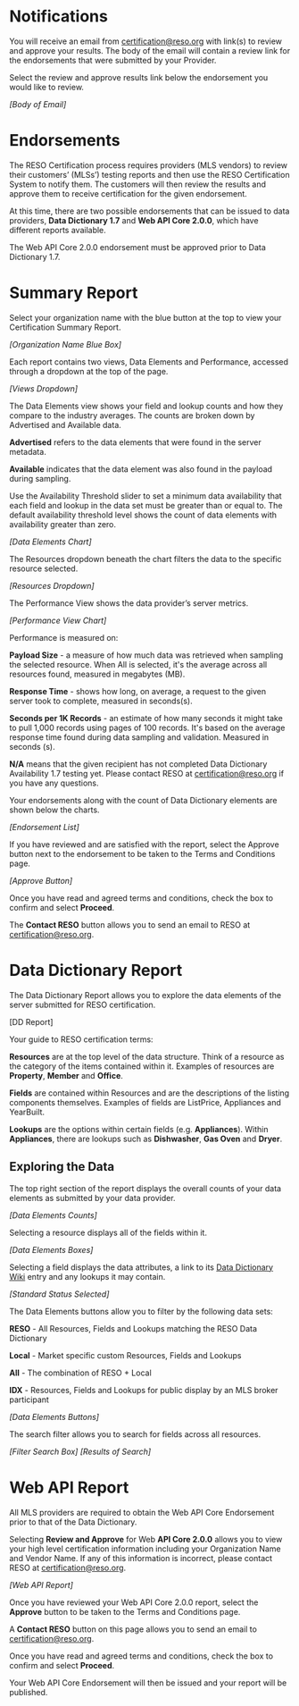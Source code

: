 # Notifications
You will receive an email from certification@reso.org with link(s) to review and approve your results. The body of the email will contain a review link for the endorsements that were submitted by your Provider.

Select the review and approve results link below the endorsement you would like to review.

_[Body of Email]_

# Endorsements
The RESO Certification process requires providers (MLS vendors) to review their customers’ (MLSs’) testing reports and then use the RESO Certification System to notify them. The customers will then review the results and approve them to receive certification for the given endorsement.

At this time, there are two possible endorsements that can be issued to data providers, **Data Dictionary 1.7** and **Web API Core 2.0.0**, which have different reports available.

The Web API Core 2.0.0 endorsement must be approved prior to Data Dictionary 1.7.

# Summary Report
Select your organization name with the blue button at the top to view your Certification Summary Report.

_[Organization Name Blue Box]_

Each report contains two views, Data Elements and Performance, accessed through a dropdown at the top of the page.

_[Views Dropdown]_

The Data Elements view shows your field and lookup counts and how they compare to the industry averages. The counts are broken down by Advertised and Available data.

**Advertised** refers to the data elements that were found in the server metadata.

**Available** indicates that the data element was also found in the payload during sampling.

Use the Availability Threshold slider to set a minimum data availability that each field and lookup in the data set must be greater than or equal to. The default availability threshold level shows the count of data elements with availability greater than zero.

_[Data Elements Chart]_

The Resources dropdown beneath the chart filters the data to the specific resource selected.

_[Resources Dropdown]_

The Performance View shows the data provider’s server metrics.

_[Performance View Chart]_

Performance is measured on:

**Payload Size** - a measure of how much data was retrieved when sampling the selected resource. When All is selected, it's the average across all resources found, measured in megabytes (MB).

**Response Time** - shows how long, on average, a request to the given server took to complete, measured in seconds(s).

**Seconds per 1K Records** - an estimate of how many seconds it might take to pull 1,000 records using pages of 100 records. It's based on the average response time found during data sampling and validation. Measured in seconds (s).

**N/A** means that the given recipient has not completed Data Dictionary Availability 1.7 testing yet. Please contact RESO at certification@reso.org if you have any questions.

Your endorsements along with the count of Data Dictionary elements are shown below the charts.

_[Endorsement List]_

If you have reviewed and are satisfied with the report, select the Approve button next to the endorsement to be taken to the Terms and Conditions page.

_[Approve Button]_

Once you have read and agreed terms and conditions, check the box to confirm and select **Proceed**.

The **Contact RESO** button allows you to send an email to RESO at certification@reso.org.

# Data Dictionary Report
The Data Dictionary Report allows you to explore the data elements of the server submitted for RESO certification.

[DD Report]

Your guide to RESO certification terms:

**Resources** are at the top level of the data structure. Think of a resource as the category of the items contained within it. Examples of resources are **Property**, **Member** and **Office**.

**Fields** are contained within Resources and are the descriptions of the listing components themselves. Examples of fields are ListPrice, Appliances and YearBuilt.

**Lookups** are the options within certain fields (e.g. **Appliances**). Within **Appliances**, there are lookups such as **Dishwasher**, **Gas Oven** and **Dryer**.

## Exploring the Data
The top right section of the report displays the overall counts of your data elements as submitted by your data provider.

_[Data Elements Counts]_

Selecting a resource displays all of the fields within it.

_[Data Elements Boxes]_

Selecting a field displays the data attributes, a link to its [Data Dictionary Wiki](https://ddwiki.reso.org/display/DDW17/RESO+Data+Dictionary+Wiki+1.7) entry and any lookups it may contain.

_[Standard Status Selected]_

The Data Elements buttons allow you to filter by the following data sets:

**RESO** - All Resources, Fields and Lookups matching the RESO Data Dictionary

**Local** - Market specific custom Resources, Fields and Lookups

**All** - The combination of RESO + Local

**IDX** - Resources, Fields and Lookups for public display by an MLS broker participant

_[Data Elements Buttons]_

The search filter allows you to search for fields across all resources.

_[Filter Search Box]
[Results of Search]_

# Web API Report
All MLS providers are required to obtain the Web API Core Endorsement prior to that of the Data Dictionary.

Selecting **Review and Approve** for Web **API Core 2.0.0** allows you to view your high level certification information including your Organization Name and Vendor Name. If any of this information is incorrect, please contact RESO at certification@reso.org.

_[Web API Report]_

Once you have reviewed your Web API Core 2.0.0 report, select the **Approve** button to be taken to the Terms and Conditions page.

A **Contact RESO** button on this page allows you to send an email to certification@reso.org.

Once you have read and agreed terms and conditions, check the box to confirm and select **Proceed**.

Your Web API Core Endorsement will then be issued and your report will be published.

